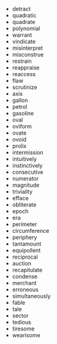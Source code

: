 - detract
- quadratic
- quadrate
- polynomial
- warrant
- vindicate
- misinterpret
- misconstrue
- restrain
- reappraise
- reaccess
- flaw
- scrutinize
- axis
- gallon
- petrol
- gasoline
- oval
- oviform
- ovate
- ovoid
- prolix
- intermission
- intuitively
- instinctively
- consecutive
- numerator
- magnitude
- triviality
- efface
- obliterate
- epoch
- era
- perimeter
- circumference
- periphery
- tantamount
- equipollent
- reciprocal
- auction
- recapitulate
- condense
- merchant
- erroneous
- simultaneously
- fable
- tale
- sector
- tedious
- tiresome
- wearisome
